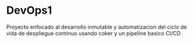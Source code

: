 # DevOps1
Proyecto enfocado al desarrollo inmutable y automatizacion del ciclo de vida de despliegue continuo usando coker y un pipeline basico CI/CD
